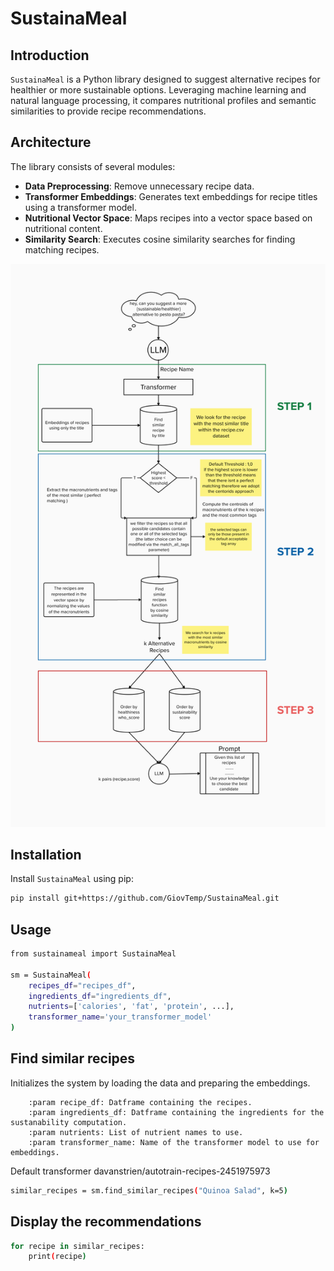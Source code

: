 # SustainaMeal

## Introduction
`SustainaMeal` is a Python library designed to suggest alternative recipes for healthier or more sustainable options. Leveraging machine learning and natural language processing, it compares nutritional profiles and semantic similarities to provide recipe recommendations.

## Architecture
The library consists of several modules:

- **Data Preprocessing**: Remove unnecessary recipe data.
- **Transformer Embeddings**: Generates text embeddings for recipe titles using a transformer model.
- **Nutritional Vector Space**: Maps recipes into a vector space based on nutritional content.
- **Similarity Search**: Executes cosine similarity searches for finding matching recipes.

![SustainaMeal Architecture](docs/architecture.png)

## Installation
Install `SustainaMeal` using pip:

```bash
pip install git+https://github.com/GiovTemp/SustainaMeal.git
```

## Usage

```bash
from sustainameal import SustainaMeal

sm = SustainaMeal(
    recipes_df="recipes_df",
    ingredients_df="ingredients_df",
    nutrients=['calories', 'fat', 'protein', ...],
    transformer_name='your_transformer_model'
)
```

## Find similar recipes 
Initializes the system by loading the data and preparing the embeddings.

        :param recipe_df: Datframe containing the recipes.
        :param ingredients_df: Datframe containing the ingredients for the sustanability computation.
        :param nutrients: List of nutrient names to use.
        :param transformer_name: Name of the transformer model to use for embeddings. 

Default transformer davanstrien/autotrain-recipes-2451975973

```bash
similar_recipes = sm.find_similar_recipes("Quinoa Salad", k=5)
```

## Display the recommendations
```bash
for recipe in similar_recipes:
    print(recipe)
```
